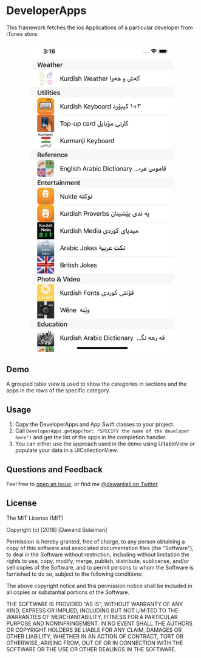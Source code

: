 # DeveloperApps
This framework fetches the ios Applications of a particular developer from iTunes store.

<p align="center">
    <img src="DeveloperAppsScreenshot.png" width="375" max-width="50%" alt="DeveloperApps" />
</p>	

## Demo
A grouped table view is used to show the categories in sections and the apps in the rows of the specific category.

## Usage
1. Copy the DeveloperApps and App Swift classes to your project.
2. Call `DeveloperApps.getApp(for: "SPECIFY the name of the developer here")` and get the list of the apps in the completion handler.
2. You can either use the approach used in the demo using UItableView or populate your data in a UICollectionView.

## Questions and Feedback

Feel free to [open an issue](https://github.com/dawand/DeveloperApps/issues/new), or find me [@dawanjiali on Twitter](https://twitter.com/dawanjiali).

## License

The MIT License (MIT)

Copyright (c) [2018] [Dawand Sulaiman]

Permission is hereby granted, free of charge, to any person obtaining a copy
of this software and associated documentation files (the "Software"), to deal
in the Software without restriction, including without limitation the rights
to use, copy, modify, merge, publish, distribute, sublicense, and/or sell
copies of the Software, and to permit persons to whom the Software is
furnished to do so, subject to the following conditions:

The above copyright notice and this permission notice shall be included in all
copies or substantial portions of the Software.

THE SOFTWARE IS PROVIDED "AS IS", WITHOUT WARRANTY OF ANY KIND, EXPRESS OR
IMPLIED, INCLUDING BUT NOT LIMITED TO THE WARRANTIES OF MERCHANTABILITY,
FITNESS FOR A PARTICULAR PURPOSE AND NONINFRINGEMENT. IN NO EVENT SHALL THE
AUTHORS OR COPYRIGHT HOLDERS BE LIABLE FOR ANY CLAIM, DAMAGES OR OTHER
LIABILITY, WHETHER IN AN ACTION OF CONTRACT, TORT OR OTHERWISE, ARISING FROM,
OUT OF OR IN CONNECTION WITH THE SOFTWARE OR THE USE OR OTHER DEALINGS IN THE
SOFTWARE.
